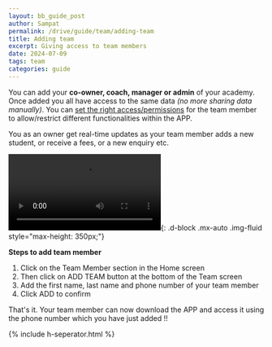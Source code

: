 ```yaml
---
layout: bb_guide_post
author: Sampat
permalink: /drive/guide/team/adding-team
title: Adding team
excerpt: Giving access to team members
date: 2024-07-09
tags: team
categories: guide
---
```


You can add your **co-owner, coach, manager or admin** of your academy. Once added you all have access to the same data *(no more sharing data manually)*.
You can [set the right access/permissions](/drive/guide/team/team-permissions) for the team member to allow/restrict different functionalities within the APP. 


You as an owner get real-time updates as your team member adds a new student, or receive a fees, or a new enquiry etc. 

![Steps to add a team member](/assets/img/drive/guide/adding-team.mp4){: .d-block .mx-auto .img-fluid style="max-height: 350px;"} 

**Steps to add team member**

 1. Click on the Team Member section in the Home screen
 2. Then click on ADD TEAM button at the bottom of the Team screen
 3. Add the first name, last name and phone number of your team member
 4. Click ADD to confirm

 

That's it. Your team member can now download the APP and access it using the phone number which you have just added !!

{% include h-seperator.html %}
